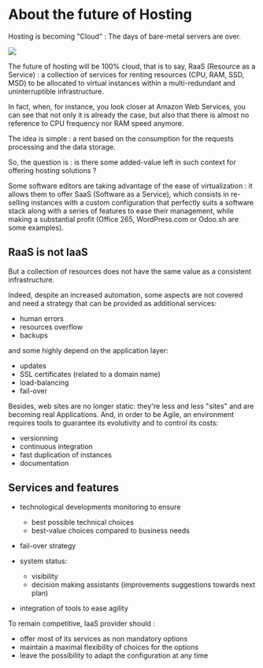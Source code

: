 # About the future of Hosting

Hosting is becoming "Cloud" : The days of bare-metal servers are over.

![](https://i.imgur.com/d4Yp4CAl.jpg)



The future of hosting will be 100% cloud, that is to say, RaaS (Resource as a Service) : a collection of services for renting resources (CPU, RAM, SSD, MSD) to be allocated to virtual instances within a multi-redundant and uninterruptible infrastructure.



In fact, when, for instance, you look closer at Amazon Web Services, you can see that not only it is already the case, but also that there is almost no reference to CPU frequency nor RAM speed anymore.

The idea is simple : a rent based on the consumption for the requests processing and the data storage.



So, the question is : is there some added-value left in such context for offering hosting solutions ?

Some software editors are taking advantage of the ease of virtualization : it allows them to offer SaaS (Software as a Service), which consists in re-selling instances with a custom configuration that perfectly suits a software stack along with a series of features to ease their management,  while making a 	substantial profit (Office 265, WordPress.com or Odoo.sh are some examples).

## RaaS is not IaaS

But a collection of resources does not have the same value as a consistent infrastructure.

Indeed, despite an increased automation, some aspects are not covered and need a strategy that can be provided as additional services:

* human errors
* resources overflow 
* backups

and some highly depend on the application layer:
* updates
* SSL certificates (related to a domain name)
* load-balancing
* fail-over

Besides, web sites are no longer static: they're less and less "sites" and are becoming real Applications. And, in order to be Agile, an environment requires tools to guarantee its evolutivity and to control its costs:

* versionning 
* continuous integration 
* fast duplication of instances
* documentation

## Services and features

* technological developments monitoring to ensure 
	* best possible technical choices
	* best-value choices compared to business needs

* fail-over strategy

* system status: 
  * visibility
  * decision making assistants (improvements suggestions towards next plan)

* integration of tools to ease agility



To remain competitive, IaaS provider should : 

* offer most of its services as non mandatory options
* maintain a maximal flexibility of choices for the options
* leave the possibility to adapt the configuration at any time


